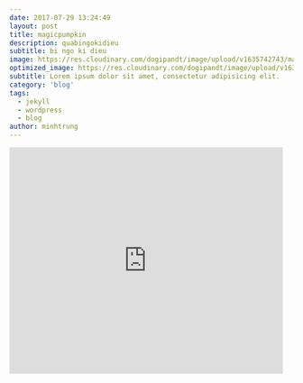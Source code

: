 ```yaml
---
date: 2017-07-29 13:24:49
layout: post
title: magicpumpkin
description: quabingokidieu
subtitle: bi ngo ki dieu
image: https://res.cloudinary.com/dogipandt/image/upload/v1635742743/magic-pumkins_hzblxf.png
optimized_image: https://res.cloudinary.com/dogipandt/image/upload/v1635742743/magic-pumkins_hzblxf.png
subtitle: Lorem ipsum dolor sit amet, consectetur adipisicing elit.
category: 'blog'
tags:
  - jekyll
  - wordpress
  - blog
author: minhtrung
---
```


<iframe src="https://scratch.mit.edu/projects/566389290/embed" allowtransparency="true" width="485" height="402" frameborder="0" scrolling="no" allowfullscreen></iframe>